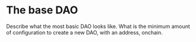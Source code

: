 # The base DAO

Describe what the most basic DAO looks like. What is the minimum amount of configuration to create a new DAO, with an address, onchain.
